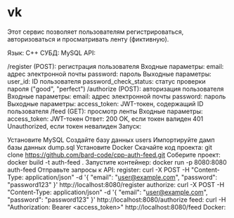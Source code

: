 # vk
Этот сервис позволяет пользователям регистрироваться, авторизоваться и просматривать ленту (фиктивную).

Язык: C++
СУБД: MySQL
API:

/register (POST): регистрация пользователя
Входные параметры:
email: адрес электронной почты
password: пароль
Выходные параметры:
user_id: ID пользователя
password_check_status: статус проверки пароля ("good", "perfect")
/authorize (POST): авторизация пользователя
Входные параметры:
email: адрес электронной почты
password: пароль
Выходные параметры:
access_token: JWT-токен, содержащий ID пользователя
/feed (GET): просмотр ленты
Входные параметры:
access_token: JWT-токен
Ответ:
200 OK, если токен валиден
401 Unauthorized, если токен невалиден
Запуск:

Установите MySQL
Создайте базу данных users
Импортируйте дамп базы данных dump.sql
Установите Docker
Скачайте код проекта: git clone https://github.com/bard-code/cpp-auth-feed.git
Соберите проект: docker build -t auth-feed .
Запустите контейнер: docker run -p 8080:8080 auth-feed
Отправьте запросы к API:
register: curl -X POST -H "Content-Type: application/json" -d '{ "email": "user@example.com", "password": "password123" }' http://localhost:8080/register
authorize: curl -X POST -H "Content-Type: application/json" -d '{ "email": "user@example.com", "password": "password123" }' http://localhost:8080/authorize
feed: curl -H "Authorization: Bearer <access_token>" http://localhost:8080/feed
Docker:
